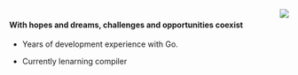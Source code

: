<img align="right" src="https://github-readme-stats.vercel.app/api?username=KeKe-Li&show_icons=true&icon_color=805AD5&text_color=718096&bg_color=ffffff&hide_title=true" />

#### With hopes and dreams, challenges and opportunities coexist

* Years of development experience with Go.

* Currently lenarning compiler

